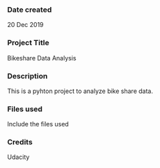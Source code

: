 ### Date created
20 Dec 2019

### Project Title
Bikeshare Data Analysis

### Description
This is a pyhton project to analyze bike share data.

### Files used
Include the files used

### Credits
Udacity
